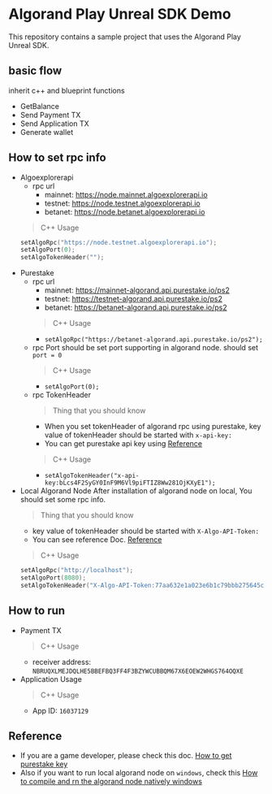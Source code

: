 # Algorand Play Unreal SDK Demo

This repository contains a sample project that uses the Algorand Play Unreal SDK. 

## basic flow
 inherit c++ and blueprint functions  
 - GetBalance
 - Send Payment TX
 - Send Application TX
 - Generate wallet

## How to set rpc info
 - Algoexplorerapi
    * rpc url
        + mainnet: https://node.mainnet.algoexplorerapi.io
        + testnet: https://node.testnet.algoexplorerapi.io
        + betanet: https://node.betanet.algoexplorerapi.io
    > C++ Usage
    ```c++
    setAlgoRpc("https://node.testnet.algoexplorerapi.io");
    setAlgoPort(0);
    setAlgoTokenHeader("");
    ```
 - Purestake
    * rpc url
        + mainnet: https://mainnet-algorand.api.purestake.io/ps2
        + testnet: https://testnet-algorand.api.purestake.io/ps2
        + betanet: https://betanet-algorand.api.purestake.io/ps2
        > C++ Usage
        + ```setAlgoRpc("https://betanet-algorand.api.purestake.io/ps2");```
    * rpc Port
        should be set port supporting in algorand node.
        should set ```port = 0```
        > C++ Usage
        + ```setAlgoPort(0);```
    * rpc TokenHeader
        > Thing that you should know
        + When you set tokenHeader of algorand rpc using purestake, key value of tokenHeader should be started with `x-api-key:`
        + You can get purestake api key using [Reference](##Reference)
        > C++ Usage
        + ```setAlgoTokenHeader("x-api-key:bLcs4F2SyGY0InF9M6Vl9piFTIZ8Ww281OjKXyE1");```
 - Local Algorand Node
    After installation of algorand node on local, You should set some rpc info.
    > Thing that you should know
    + key value of tokenHeader should be started with `X-Algo-API-Token:`
    + You can see reference Doc. [Reference](##Reference)
    > C++ Usage
    ```c++
    setAlgoRpc("http://localhost");
    setAlgoPort(8080);
    setAlgoTokenHeader("X-Algo-API-Token:77aa632e1a023e6b1c79bbb275645cb0ca7ac82cb9d4e92226d9c0029fe35c1c");
    ```

## How to run
 - Payment TX
    > C++ Usage
    + receiver address: `NBRUQXLMEJDQLHE5BBEFBQ3FF4F3BZYWCUBBQM67X6EOEW2WHGS764OQXE`
 - Application Usage
    > C++ Usage
    + App ID: `16037129`
## Reference
 - If you are a game developer, please check this doc.  [How to get purestake key](https://developer.algorand.org/tutorials/getting-started-purestake-api-service/)
 - Also if you want to run local algorand node on `windows`, check this [How to compile and rn the algorand node natively windows](https://developer.algorand.org/tutorials/compile-and-run-the-algorand-node-natively-windows/)

    